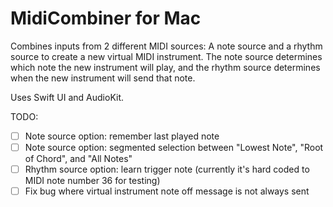 # MidiCombiner for Mac

Combines inputs from 2 different MIDI sources: A note source and a rhythm source to create a new virtual MIDI instrument. The note source determines which note the new instrument will play, and the rhythm source determines when the new instrument will send that note.

Uses Swift UI and AudioKit. 

TODO:

- [ ] Note source option: remember last played note
- [ ] Note source option: segmented selection between "Lowest Note", "Root of Chord", and "All Notes"
- [ ] Rhythm source option: learn trigger note (currently it's hard coded to MIDI note number 36 for testing)
- [ ] Fix bug where virtual instrument note off message is not always sent
